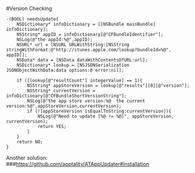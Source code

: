 #Version Checking

	-(BOOL) needsUpdate{
	    NSDictionary* infoDictionary = [[NSBundle mainBundle] infoDictionary];
	    NSString* appID = infoDictionary[@"CFBundleIdentifier"];
	    NSLog(@"the appId:%@",appID);
	    NSURL* url = [NSURL URLWithString:[NSString stringWithFormat:@"http://itunes.apple.com/lookup?bundleId=%@", appID]];
	    NSData* data = [NSData dataWithContentsOfURL:url];
	    NSDictionary* lookup = [NSJSONSerialization JSONObjectWithData:data options:0 error:nil];
	    
	    if ([lookup[@"resultCount"] integerValue] == 1){
	        NSString* appStoreVersion = lookup[@"results"][0][@"version"];
	        NSString* currentVersion = infoDictionary[@"CFBundleShortVersionString"];
	        NSLog(@"the app store version:%@  the current version:%@",appStoreVersion,currentVersion);
	        if (![appStoreVersion isEqualToString:currentVersion]){
	            NSLog(@"Need to update [%@ != %@]", appStoreVersion, currentVersion);
	            return YES;
	        }
	    }
	    return NO;
	}
	
Another solution:	
###https://github.com/apptality/ATAppUpdater#installation